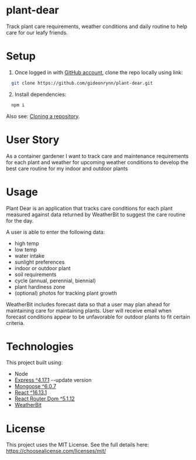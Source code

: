 # plant-dear
Track plant care requirements, weather conditions and daily routine to help care for our leafy friends.



# Setup

1. Once logged in with [GitHub account](https://github.login/), clone the repo locally using link:

  ```sh
    git clone https://github.com/gideonrynn/plant-dear.git
  ```

2. Install dependencies:
```sh
  npm i
```


Also see: [Cloning a repository](https://help.github.com/en/github/creating-cloning-and-archiving-repositories/cloning-a-repository).

# User Story

As a container gardener
I want to track care and maintenance requirements for each plant
and weather for upcoming weather conditions
to develop the best care routine for my indoor and outdoor plants


# Usage

Plant Dear is an application that tracks care conditions for each plant measured against data returned by WeatherBit to suggest the care routine for the day. 

A user is able to enter the following data:
- high temp
- low temp
- water intake
- sunlight preferences
- indoor or outdoor plant
- soil requirements
- cycle (annual, perennial, biennial)
- plant hardiness zone
- (optional) photos for tracking plant growth

WeatherBit includes forecast data so that a user may plan ahead for maintaining care for maintaining plants. User will receive email when forecast conditions appear to be unfavorable for outdoor plants to fit certain criteria.


# Technologies

This project built using:

  - Node
  - [Express ^4.17.1](https://www.npmjs.com/package/express) --update version
  - [Mongoose ^6.0.7](https://www.npmjs.com/package/mongoose)
  - [React ^16.13.1](https://www.npmjs.com/package/react)
  - [React Router Dom ^5.1.12](https://www.npmjs.com/package/react-router-dom)
  - [WeatherBit](https://www.weatherbit.io/)


# License

This project uses the MIT License. See the full details here: https://choosealicense.com/licenses/mit/ 

